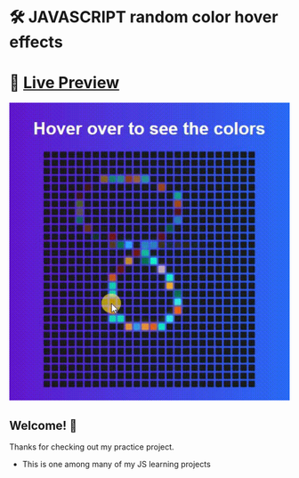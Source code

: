 # 🛠 JAVASCRIPT random color hover effects

# 🔗 [Live Preview](https://630bab56a5277f758b06291a--lustrous-pastelito-ce8ebb.netlify.app/)
![Design preview](./preview.gif)

## Welcome! 👋

Thanks for checking out my practice project.

- This is one among many of my JS learning projects

